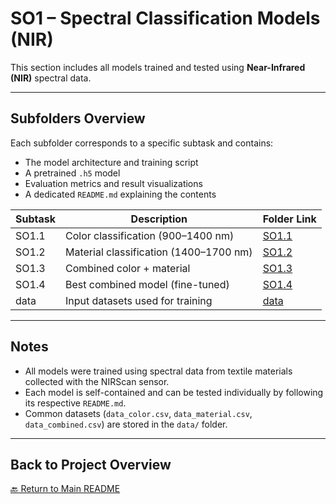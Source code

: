 
# SO1 – Spectral Classification Models (NIR)

This section includes all models trained and tested using **Near-Infrared (NIR)** spectral data.

---

##  Subfolders Overview

Each subfolder corresponds to a specific subtask and contains:
- The model architecture and training script
- A pretrained `.h5` model
- Evaluation metrics and result visualizations
- A dedicated `README.md` explaining the contents

| Subtask    | Description                        | Folder Link         |
|------------|------------------------------------|---------------------|
| SO1.1      | Color classification (900–1400 nm) | [SO1.1](./SO1.1/)   |
| SO1.2      | Material classification (1400–1700 nm) | [SO1.2](./SO1.2/)   |
| SO1.3      | Combined color + material          | [SO1.3](./SO1.3/)   |
| SO1.4      | Best combined model (fine-tuned)   | [SO1.4](./SO1.4/)   |
| data       | Input datasets used for training   | [data](./data/)     |

---

##  Notes

- All models were trained using spectral data from textile materials collected with the NIRScan sensor.
- Each model is self-contained and can be tested individually by following its respective `README.md`.
- Common datasets (`data_color.csv`, `data_material.csv`, `data_combined.csv`) are stored in the `data/` folder.

---

##  Back to Project Overview

[🔙 Return to Main README](../README.md)
